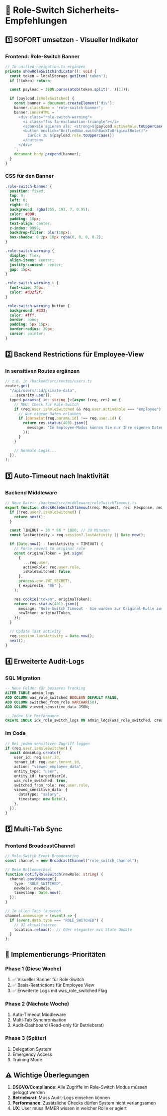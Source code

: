 # 🚨 Role-Switch Sicherheits-Empfehlungen

## 1️⃣ SOFORT umsetzen - Visueller Indikator

### Frontend: Role-Switch Banner

```typescript
// In unified-navigation.ts ergänzen
private showRoleSwitchIndicator(): void {
  const token = localStorage.getItem('token');
  if (!token) return;

  const payload = JSON.parse(atob(token.split('.')[1]));

  if (payload.isRoleSwitched) {
    const banner = document.createElement('div');
    banner.className = 'role-switch-banner';
    banner.innerHTML = `
      <div class="role-switch-warning">
        <i class="fas fa-exclamation-triangle"></i>
        <span>Sie agieren als: <strong>${payload.activeRole.toUpperCase()}</strong></span>
        <button onclick="UnifiedNav.switchBackToOriginalRole()">
          Zurück zu ${payload.role.toUpperCase()}
        </button>
      </div>
    `;
    document.body.prepend(banner);
  }
}
```

### CSS für den Banner

```css
.role-switch-banner {
  position: fixed;
  top: 0;
  left: 0;
  right: 0;
  background: rgba(255, 193, 7, 0.95);
  color: #000;
  padding: 10px;
  text-align: center;
  z-index: 9999;
  backdrop-filter: blur(10px);
  box-shadow: 0 2px 10px rgba(0, 0, 0, 0.2);
}

.role-switch-warning {
  display: flex;
  align-items: center;
  justify-content: center;
  gap: 15px;
}

.role-switch-warning i {
  font-size: 20px;
  color: #d32f2f;
}

.role-switch-warning button {
  background: #333;
  color: #fff;
  border: none;
  padding: 5px 15px;
  border-radius: 20px;
  cursor: pointer;
}
```

## 2️⃣ Backend Restrictions für Employee-View

### In sensitiven Routes ergänzen

```typescript
// z.B. in /backend/src/routes/users.ts
router.get(
  "/api/users/:id/private-data",
  ...security.user(),
  typed.params<{ id: string }>(async (req, res) => {
    // NEU: Check für Role-Switch
    if (req.user.isRoleSwitched && req.user.activeRole === "employee") {
      // Nur eigene Daten erlauben
      if (parseInt(req.params.id) !== req.user.id) {
        return res.status(403).json({
          message: "Im Employee-Modus können Sie nur Ihre eigenen Daten einsehen",
        });
      }
    }

    // Normale Logik...
  }),
);
```

## 3️⃣ Auto-Timeout nach Inaktivität

### Backend Middleware

```typescript
// Neue Datei: /backend/src/middleware/roleSwitchTimeout.ts
export function checkRoleSwitchTimeout(req: Request, res: Response, next: NextFunction) {
  if (!req.user?.isRoleSwitched) {
    return next();
  }

  const TIMEOUT = 30 * 60 * 1000; // 30 Minuten
  const lastActivity = req.session?.lastActivity || Date.now();

  if (Date.now() - lastActivity > TIMEOUT) {
    // Force revert to original role
    const originalToken = jwt.sign(
      {
        ...req.user,
        activeRole: req.user.role,
        isRoleSwitched: false,
      },
      process.env.JWT_SECRET!,
      { expiresIn: "8h" },
    );

    res.cookie("token", originalToken);
    return res.status(401).json({
      message: "Role-Switch Timeout - Sie wurden zur Original-Rolle zurückgesetzt",
      newToken: originalToken,
    });
  }

  // Update last activity
  req.session.lastActivity = Date.now();
  next();
}
```

## 4️⃣ Erweiterte Audit-Logs

### SQL Migration

```sql
-- Neue Felder für besseres Tracking
ALTER TABLE admin_logs
ADD COLUMN was_role_switched BOOLEAN DEFAULT FALSE,
ADD COLUMN switched_from_role VARCHAR(50),
ADD COLUMN viewed_sensitive_data JSON;

-- Index für Performance
CREATE INDEX idx_role_switch_logs ON admin_logs(was_role_switched, created_at);
```

### Im Code

```typescript
// Bei jedem sensitiven Zugriff loggen
if (req.user.isRoleSwitched) {
  await AdminLog.create({
    user_id: req.user.id,
    tenant_id: req.user.tenant_id,
    action: "viewed_employee_data",
    entity_type: "user",
    entity_id: targetUserId,
    was_role_switched: true,
    switched_from_role: req.user.role,
    viewed_sensitive_data: {
      dataType: "salary",
      timestamp: new Date(),
    },
  });
}
```

## 5️⃣ Multi-Tab Sync

### Frontend BroadcastChannel

```typescript
// Role-Switch Event Broadcasting
const channel = new BroadcastChannel("role_switch_channel");

// Beim Rollenwechsel
function notifyRoleSwitch(newRole: string) {
  channel.postMessage({
    type: "ROLE_SWITCHED",
    newRole: newRole,
    timestamp: Date.now(),
  });
}

// In allen Tabs lauschen
channel.onmessage = (event) => {
  if (event.data.type === "ROLE_SWITCHED") {
    // UI aktualisieren
    location.reload(); // Oder eleganter mit State Update
  }
};
```

## 🚀 Implementierungs-Prioritäten

### Phase 1 (Diese Woche)

1. ✅ Visueller Banner für Role-Switch
2. ✅ Basis-Restrictions für Employee View
3. ✅ Erweiterte Logs mit was_role_switched Flag

### Phase 2 (Nächste Woche)

1. Auto-Timeout Middleware
2. Multi-Tab Synchronisation
3. Audit-Dashboard (Read-only für Betriebsrat)

### Phase 3 (Später)

1. Delegation System
2. Emergency Access
3. Training Mode

## ⚠️ Wichtige Überlegungen

1. **DSGVO/Compliance**: Alle Zugriffe im Role-Switch Modus müssen geloggt werden
2. **Betriebsrat**: Muss Audit-Logs einsehen können
3. **Performance**: Zusätzliche Checks dürfen System nicht verlangsamen
4. **UX**: User muss IMMER wissen in welcher Rolle er agiert
